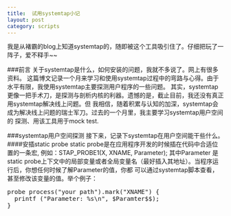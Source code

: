 ```yaml
---
title:  试用systemtap小记
layout: post
category: scripts
---
```

<script src="https://google-code-prettify.googlecode.com/svn/loader/run_prettify.js?lang=cc&skin=sunburst"></script>


我是从褚霸的blog上知道systemtap的，随即被这个工具吸引住了。仔细把玩了一阵子，爱不释手~~ 

###前言
关于systemtap是什么，如何安装的问题，我就不多说了。网上有很多资料。
这篇博文记录一个月来学习和使用systemtap过程中的弯路与心得。由于水平有限，我使用systemtap主要探测用户程序的一些问题。
其实，systemtap更像一把手术刀，是探测与剖析内核的利器。遗憾的是，截止目前，我还没有真正用systemtap解决线上问题。但
我相信，随着积累与认知的加深，systemtap会成为解决线上问题的瑞士军刀。过去的一个月里，我主要学习systemtap用户空间的
探测、用该工具用于mock test.

###systemtap用户空间探测
接下来，记录下systemtap在用户空间能干些什么。
####安插static probe
static probe是在应用程序开发的时候插在代码中合适位置的一条宏, 例如：STAP_PROBE1(X, XNAME, Parameter); 其中Parameter
是static probe上下文中的局部变量或者全局变量名（最好插入其地址）。当程序运行后，你想任何时候了解Parameter的值，你都
可以通过systemtap脚本查看，甚至修改该变量的值。举个例子：
<pre class="prettyprint lang-cc">
probe process("your path").mark("XNAME") {
  printf ("Parameter: %s\n", $Paramter$$);
}
</pre>

